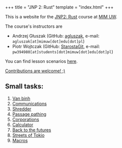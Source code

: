 +++
title = "JNP 2: Rust"
template = "index.html"
+++

This is a website for the [JNP2: Rust](https://usosweb.mimuw.edu.pl/kontroler.php?_action=katalog2%2Fprzedmioty%2FpokazPrzedmiot&kod=1000-224bJNP2&lang=en) course at [MIM UW](https://mimuw.edu.pl/).

The course's instructors are

- Andrzej Głuszak (GitHub: [agluszak](https://github.com/agluszak), e-mail: `agluszak[at]mimuw[dot]edu[dot]pl`)
- Piotr Wojtczak (GitHub: [StarostaGit](https://github.com/StarostaGit), e-mail: `pw394980[at]students[dot]mimuw[dot]edu[dot]pl`)

You can find lesson scenarios [here](lessons/).

[Contributions are welcome! ;)](https://github.com/mimuw-jnp2-rust/mimuw-jnp2-rust.github.io)

## Small tasks:

1. [Van binh](https://classroom.github.com/a/nc92p2Ow)
2. [Communications](https://classroom.github.com/a/KGDd4ofC)
3. [Shredder](https://classroom.github.com/a/OLqc7DAh)
4. [Passage pathing](https://classroom.github.com/a/jL6DS9YM)
5. [Corporations](https://classroom.github.com/a/lKaeLu8O)
6. [Calculator](https://classroom.github.com/a/ZI3DJqsI)
7. [Back to the futures](https://classroom.github.com/a/O-jHMWK9)
8. [Streets of Tokio](https://classroom.github.com/a/Wv9mMYhE)
9. [Macros](https://classroom.github.com/a/yWEWnHGQ)
